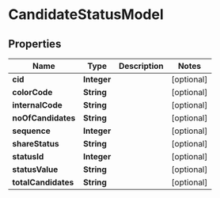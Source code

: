 

# CandidateStatusModel


## Properties

| Name | Type | Description | Notes |
|------------ | ------------- | ------------- | -------------|
|**cid** | **Integer** |  |  [optional] |
|**colorCode** | **String** |  |  [optional] |
|**internalCode** | **String** |  |  [optional] |
|**noOfCandidates** | **String** |  |  [optional] |
|**sequence** | **Integer** |  |  [optional] |
|**shareStatus** | **String** |  |  [optional] |
|**statusId** | **Integer** |  |  [optional] |
|**statusValue** | **String** |  |  [optional] |
|**totalCandidates** | **String** |  |  [optional] |



